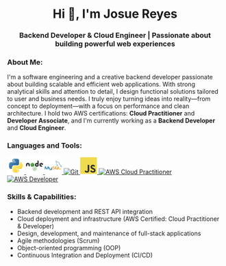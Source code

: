 <h1 align="center">Hi 👋, I'm Josue Reyes</h1>
<h3 align="center">Backend Developer & Cloud Engineer | Passionate about building powerful web experiences</h3>

<h3>About Me:</h3>
<p>
  I'm a software engineering and a creative backend developer passionate about building scalable and efficient web applications.
  With strong analytical skills and attention to detail, I design functional solutions tailored to user and business needs.
  I truly enjoy turning ideas into reality—from concept to deployment—with a focus on performance and clean architecture.
  I hold two AWS certifications: <strong>Cloud Practitioner</strong> and <strong>Developer Associate</strong>, and I'm currently working as a <strong>Backend Developer</strong> and <strong>Cloud Engineer</strong>.
</p>

<h3 align="left">Languages and Tools:</h3>
<p align="left">
  <a href="https://www.python.org" target="_blank" rel="noreferrer">
    <img src="https://raw.githubusercontent.com/devicons/devicon/master/icons/python/python-original.svg" alt="Python" width="40" height="40"/>
  </a>
  <a href="https://nodejs.org" target="_blank" rel="noreferrer">
    <img src="https://raw.githubusercontent.com/devicons/devicon/master/icons/nodejs/nodejs-original-wordmark.svg" alt="Node.js" width="40" height="40"/>
  </a>
  <a href="https://www.mysql.com/" target="_blank" rel="noreferrer">
    <img src="https://raw.githubusercontent.com/devicons/devicon/master/icons/mysql/mysql-original-wordmark.svg" alt="MySQL" width="40" height="40"/>
  </a>
  <a href="https://git-scm.com/" target="_blank" rel="noreferrer">
    <img src="https://www.vectorlogo.zone/logos/git-scm/git-scm-icon.svg" alt="Git" width="40" height="40"/>
  </a>
  <a href="https://developer.mozilla.org/en-US/docs/Web/JavaScript" target="_blank" rel="noreferrer">
    <img src="https://raw.githubusercontent.com/devicons/devicon/master/icons/javascript/javascript-original.svg" alt="JavaScript" width="40" height="40"/>
  </a>
  <a href="https://aws.amazon.com/certification/certified-cloud-practitioner/" target="_blank" rel="noreferrer">
    <img src="https://imgs.search.brave.com/qOrBUgKz_fwUDKz7H_G1fRCI6fCShP5gF9b-edD9YnU/rs:fit:860:0:0:0/g:ce/aHR0cHM6Ly9kMS5h/d3NzdGF0aWMuY29t/L3RyYWluaW5nLWFu/ZC1jZXJ0aWZpY2F0/aW9uL2NlcnRpZmlj/YXRpb24tYmFkZ2Vz/L0FXUy1DZXJ0aWZp/ZWQtQ2xvdWQtUHJh/Y3RpdGlvbmVyX2Jh/ZGdlLjYzNGY4YTIx/YWYyZTBlOTU2ZWQ4/OTA1YTcyMzY2MTQ2/YmEyMmI3NGMucG5n" alt="AWS Cloud Practitioner" width="40" height="40"/>
  </a>
  <a href="https://aws.amazon.com/certification/certified-developer-associate/" target="_blank" rel="noreferrer">
    <img src="https://imgs.search.brave.com/1jj_4ZOEkKwNgAhxksU7YxPtmxsqi8Q6PNn9XaXwCDQ/rs:fit:860:0:0:0/g:ce/aHR0cHM6Ly9kMS5h/d3NzdGF0aWMuY29t/L3RyYWluaW5nLWFu/ZC1jZXJ0aWZpY2F0/aW9uL2NlcnRpZmlj/YXRpb24tYmFkZ2Vz/L0FXUy1DZXJ0aWZp/ZWQtRGV2ZWxvcGVy/LUFzc29jaWF0ZV9i/YWRnZS41YzA4M2Zh/ODU1ZmU4MmMxY2Yy/ZDBjOGI4ODNjMjY1/ZWM3MmExN2MwLnBu/Zw" alt="AWS Developer" width="40" height="40"/>
  </a>
</p>

<h3>Skills & Capabilities:</h3>
<ul>
  <li>Backend development and REST API integration</li>
  <li>Cloud deployment and infrastructure (AWS Certified: Cloud Practitioner & Developer)</li>
  <li>Design, development, and maintenance of full-stack applications</li>
  <li>Agile methodologies (Scrum)</li>
  <li>Object-oriented programming (OOP)</li>
  <li>Continuous Integration and Deployment (CI/CD)</li>
</ul>
